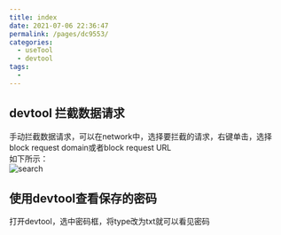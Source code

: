 ```yaml
---
title: index
date: 2021-07-06 22:36:47
permalink: /pages/dc9553/
categories:
  - useTool
  - devtool
tags:
  - 
---
```

## devtool 拦截数据请求

手动拦截数据请求，可以在network中，选择要拦截的请求，右键单击，选择block request domain或者block request URL  
如下所示：  
<img :src="$withBase('/assets/Image_20210430095834.png')" alt='search'>


## 使用devtool查看保存的密码
打开devtool，选中密码框，将type改为txt就可以看见密码